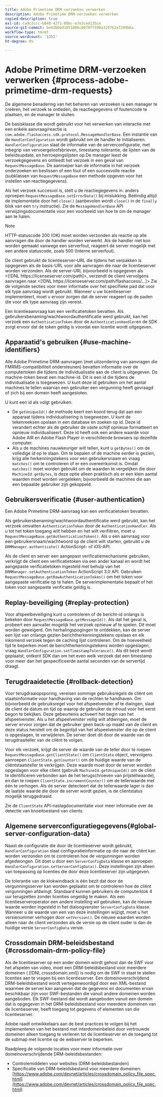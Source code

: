 ```yaml
---
title: Adobe Primetime DRM-verzoeken verwerken
description: Adobe Primetime DRM-verzoeken verwerken
copied-description: true
exl-id: ca9c2ccc-b848-4271-88bc-e7e3ced135ce
source-git-commit: be43bbbd1051886c8979ff590a3197b2a7249b6a
workflow-type: tm+mt
source-wordcount: '1251'
ht-degree: 0%

---
```


# Adobe Primetime DRM-verzoeken verwerken {#process-adobe-primetime-drm-requests}

De algemene benadering van het beheren van verzoeken is een manager te creëren, het verzoek te ontleden, de reactiegegevens of foutencode te plaatsen, en de manager te sluiten.

De basisklasse die wordt gebruikt voor het verwerken van interactie met een enkele aanvraag/reactie is `com.adobe.flashaccess.sdk.protocol.MessageHandlerBase`. Een instantie van de `HandlerConfiguration` wordt gebruikt om de handler te initialiseren. `HandlerConfiguration` slaat de informatie van de serverconfiguratie, met inbegrip van vervoergeloofsbrieven, timestamp tolerantie, de lijsten van de beleidsupdate, en herroepingslijsten op.De manager leest de verzoekgegevens en ontleedt het verzoek in een geval van `RequestMessageBase`. De aanroeper kan de informatie in het verzoek onderzoeken en beslissen of een fout of een succesvolle reactie (subklassen van `RequestMessageBase` een methode opgeven voor het instellen van reactiegegevens).

Als het verzoek succesvol is, stelt u de reactiegegevens in. anders oproepen `RequestMessageBase.setErrorData()` bij mislukking. Beëindig altijd de implementatie door het `close()` (aanbevolen wordt `close()` in de `finally` blok van een `try` instructie). Zie de `MessageHandlerBase` API verwijzingsdocumentatie voor een voorbeeld van hoe te om de manager aan te halen.

>[!NOTE]
>
>HTTP-statuscode 200 (OK) moet worden verzonden als reactie op alle aanvragen die door de handler worden verwerkt. Als de handler niet kon worden gemaakt vanwege een serverfout, reageert de server mogelijk met een andere statuscode, zoals 500 (Interne serverfout).

De client gebruikt de licentieserver-URL die tijdens het verpakken is opgegeven als de basis-URL voor alle aanvragen die naar de licentieserver worden verzonden. Als de server-URL bijvoorbeeld is opgegeven als &lt;[!DNL ht<span></span>tps://licenseserver.com/path]>, verzendt de client vervolgens aanvragen naar &lt;[!DNL ht<span></span>tps://licenseserver.com/path/flashaccess/...]> Zie de volgende secties voor meer informatie over het specifieke pad dat voor elk type aanvraag wordt gebruikt. Wanneer u uw licentieserver implementeert, moet u ervoor zorgen dat de server reageert op de paden die voor elk type aanvraag zijn vereist.

Een licentieaanvraag kan een verificatietoken bevatten. Als gebruikersbenaming/wachtwoordauthentificatie werd gebruikt, kan het verzoek een `AuthenticationToken` door de `AuthenticationHandler`en de SDK zorgt ervoor dat de token geldig is voordat een licentie wordt uitgegeven.

## Apparaatid&#39;s gebruiken {#use-machine-identifiers}

Alle Adobe Primetime DRM-aanvragen (met uitzondering van aanvragen die FMRMS-compatibiliteit ondersteunen) bevatten informatie over de computertoken die tijdens de individualisatie aan de client is uitgegeven. De machine-token bevat een machine-id. Dit is een id die tijdens de individualisatie is toegewezen. U kunt deze id gebruiken om het aantal machines te tellen waarvan een gebruiker een vergunning heeft gevraagd of zich bij een domein heeft aangesloten.

U kunt een id als volgt gebruiken:

* De `getUniqueId()` de methode keert een koord terug dat aan een apparaat tijdens individualisering is toegewezen. U kunt de tekenreeksen opslaan in een database en zoeken op id. Deze id verandert echter als de gebruiker de vaste schijf opnieuw formatteert en opnieuw individualiseert. Deze id heeft ook een andere waarde voor Adobe AIR en Adobe Flash Player in verschillende browsers op dezelfde computer.
* Als u de machines nauwkeuriger wilt tellen, kunt u `getBytes()` om de volledige id op te slaan. Om te bepalen of de machine eerder is gezien, krijg alle herkenningstekens voor een gebruikersnaam en vraag `matches()` om te controleren of er een overeenkomst is. Omdat `matches()` moet worden gebruikt om de waarden te vergelijken die door `MachineId.getBytes`, is deze optie alleen praktisch als er een klein aantal waarden moet worden vergeleken; bijvoorbeeld de machines die aan een bepaalde gebruiker zijn gekoppeld.

## Gebruikersverificatie {#user-authentication}

Een Adobe Primetime DRM-aanvraag kan een verificatietoken bevatten.

Als gebruikersbenaming/wachtwoordauthentificatie werd gebruikt, kan het verzoek omvatten `AuthenticationToken` door de `AuthenticationHandler`. Als u tot het token toegang wilt hebben en het wilt verifiëren, moet u `RequestMessageBase.getAuthenticationToken()`. Als u een aanvraag voor een gebruikersnaam/wachtwoord op de client wilt starten, gebruikt u de `DRMManager.authenticate()` ActionScript- of iOS-API.

Als de client en server een aangepast verificatiemechanisme gebruiken, verkrijgt de client een verificatietoken via een ander kanaal en wordt het aangepaste verificatietoken ingesteld met behulp van het `DRMManager.setAuthenticationToken` ActionScript 3.0 API. Gebruiken `RequestMessageBase.getRawAuthenticationToken()` om het token voor aangepaste verificatie op te halen. De serverimplementatie bepaalt of het token voor aangepaste verificatie geldig is.

## Replay-beveiliging {#replay-protection}

Voor afspeelbeveiliging kunt u controleren of de bericht-id onlangs is bekeken door `RequestMessageBase.getMessageId()`. Als dat het geval is, probeert een aanvaller mogelijk het verzoek opnieuw af te spelen. Dit moet worden geweigerd. Om herhalingspogingen te ontdekken, kan de server een lijst van onlangs gezien berichtherkenningstekens opslaan en elk inkomend verzoek tegen de caching lijst controleren. Om de hoeveelheid tijd te beperken moet de berichtherkenningstekens worden opgeslagen, vraag `HandlerConfiguration.setTimestampTolerance()`. Als dit bezit wordt geplaatst, ontkent SDK dan om het even welk verzoek dat een timestamp voor meer dan het gespecificeerde aantal seconden van de servertijd draagt.

## Terugdraaidetectie {#rollback-detection}

Voor terugdraaiopsporing, vereisen sommige gebruiksregels de cliënt om staatsinformatie voor handhaving van de rechten te handhaven. Om bijvoorbeeld de gebruiksregel voor het afspeelvenster af te dwingen, slaat de client de datum en tijd op waarop de gebruiker de inhoud voor het eerst begon te bekijken. Deze gebeurtenis activeert het begin van het afspeelvenster. Als u het afspeelvenster veilig wilt afdwingen, moet de server ervoor zorgen dat de gebruiker geen back-up maakt van de client en deze status herstelt om de begintijd van het afspeelvenster die op de client is opgeslagen, te verwijderen. De server doet dit door de waarde van de terugdraaiteller van de cliënt te volgen.

Voor elk verzoek, krijgt de server de waarde van de teller door te roepen `RequestMessageBase.getClientState()` om `ClientState` object, vervolgens aanroepen `ClientState.getCounter()` om de huidige waarde van de cliëntstaatsteller te verkrijgen. Deze waarde moet door de server worden opgeslagen voor elke client (gebruik `MachineId.getUniqueId()` om de cliënt te identificeren verbonden aan de het terugschroeven van prijstellwaarde), en dan te roepen `ClientState.incrementCounter()` om de tellerwaarde met één te verhogen. Als de server detecteert dat de tellerwaarde lager is dan de laatste waarde die door de server wordt gezien, is de clientstatus mogelijk teruggedraaid.

Zie de `ClientState` API-naslagdocumentatie voor meer informatie over de detectie van knoeitoestand van clients.

## Algemene serverconfiguratiegegevens{#global-server-configuration-data}

Naast de configuratie die door de licentieserver wordt gebruikt, `HandlerConfiguration` slaat configuratieinformatie op die naar de cliënt kan worden verzonden om te controleren hoe de vergunningen worden afgedwongen. Dit doet u door een `ServerConfigData` klasse en aanroepen `HandlerConfiguration.setServerConfigData()`. Deze instellingen zijn alleen van toepassing op licenties die door deze licentieserver zijn uitgegeven.

De tolerantie van de klokwindback is één bezit dat door de vergunningsserver kan worden geplaatst om te controleren hoe de cliënt vergunningen afdwingt. Standaard kunnen gebruikers de computerklok 4 uur terugzetten zonder licenties ongeldig te maken. Als een licentieserveroperator een andere instelling wil gebruiken, kan de nieuwe waarde worden ingesteld in het dialoogvenster `ServerConfigData` klasse. Wanneer u de waarde van een van deze instellingen wijzigt, moet u het versienummer verhogen door `setVersion()`. De nieuwe waarden worden alleen naar de client verzonden als de versie op de client ouder is dan de huidige versie `ServerConfigData` versie.

## Crossdomain DRM-beleidsbestand {#crossdomain-drm-policy-file}

Als de licentieserver op een ander domein wordt gehost dan de SWF voor het afspelen van video, moet een DRM-beleidsbestand voor meerdere domeinen ( [!DNL crossdomain.xml]) is nodig om de SWF in staat te stellen licenties aan te vragen bij een licentieserver. Een domeinoverschrijdend DRM-beleidsbestand wordt vertegenwoordigd door een XML-bestand waarmee de server kan aangeven dat de gegevens en documenten ervan beschikbaar zijn voor SWF-bestanden die vanuit andere domeinen worden aangeboden. Elk SWF-bestand dat wordt aangeboden vanuit een domein dat is opgegeven in het DRM-beleidsbestand voor meerdere domeinen van de licentieserver, heeft toegang tot gegevens of elementen van die licentieserver.

Adobe raadt ontwikkelaars aan de best practices te volgen bij het implementeren van het bestand met interdomeinbeleid door vertrouwde domeinen alleen toegang te verlenen tot de licentieserver en de toegang tot de submap met licentie op de webserver te beperken.

Raadpleeg de volgende locaties voor meer informatie over domeinoverschrijdende DRM-beleidsbestanden:

* Controlemiddelen voor websites (DRM-beleidsbestanden)
* Specificatie van DRM-beleidsbestand voor meerdere domeinen: [https://www.adobe.com/devnet/articles/crossdomain_policy_file_spec.html](https://www.adobe.com/devnet/articles/crossdomain_policy_file_spec.html)
